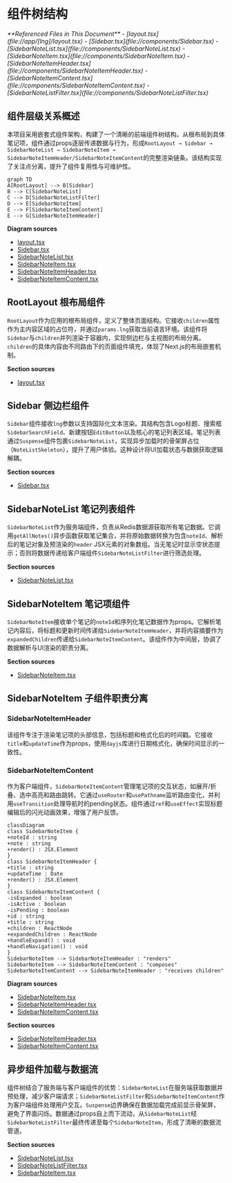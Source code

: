 # 组件树结构

<cite>
**Referenced Files in This Document**   
- [layout.tsx](file://app/[lng]/layout.tsx)
- [Sidebar.tsx](file://components/Sidebar.tsx)
- [SidebarNoteList.tsx](file://components/SidebarNoteList.tsx)
- [SidebarNoteItem.tsx](file://components/SidebarNoteItem.tsx)
- [SidebarNoteItemHeader.tsx](file://components/SidebarNoteItemHeader.tsx)
- [SidebarNoteItemContent.tsx](file://components/SidebarNoteItemContent.tsx)
- [SidebarNoteListFilter.tsx](file://components/SidebarNoteListFilter.tsx)
</cite>

## 组件层级关系概述

本项目采用嵌套式组件架构，构建了一个清晰的前端组件树结构。从根布局到具体笔记项，组件通过props逐层传递数据与行为，形成`RootLayout → Sidebar → SidebarNoteList → SidebarNoteItem → SidebarNoteItemHeader/SidebarNoteItemContent`的完整渲染链条。该结构实现了关注点分离，提升了组件复用性与可维护性。

```mermaid
graph TD
A[RootLayout] --> B[Sidebar]
B --> C[SidebarNoteList]
C --> D[SidebarNoteListFilter]
D --> E[SidebarNoteItem]
E --> F[SidebarNoteItemContent]
E --> G[SidebarNoteItemHeader]
```

**Diagram sources**
- [layout.tsx](file://app/[lng]/layout.tsx#L19-L38)
- [Sidebar.tsx](file://components/Sidebar.tsx#L9-L39)
- [SidebarNoteList.tsx](file://components/SidebarNoteList.tsx#L4-L28)
- [SidebarNoteItem.tsx](file://components/SidebarNoteItem.tsx#L4-L26)
- [SidebarNoteItemHeader.tsx](file://components/SidebarNoteItemHeader.tsx#L7-L17)
- [SidebarNoteItemContent.tsx](file://components/SidebarNoteItemContent.tsx#L1-L100)

## RootLayout 根布局组件

`RootLayout`作为应用的根布局组件，定义了整体页面结构。它接收`children`属性作为主内容区域的占位符，并通过`params.lng`获取当前语言环境。该组件将`Sidebar`与`children`并列渲染于容器内，实现侧边栏与主视图的布局分离。`children`的具体内容由不同路由下的页面组件填充，体现了Next.js的布局嵌套机制。

**Section sources**
- [layout.tsx](file://app/[lng]/layout.tsx#L19-L38)

## Sidebar 侧边栏组件

`Sidebar`组件接收`lng`参数以支持国际化文本渲染。其结构包含Logo标题、搜索框`SidebarSearchField`、新建按钮`EditButton`以及核心的笔记列表区域。笔记列表通过`Suspense`组件包裹`SidebarNoteList`，实现异步加载时的骨架屏占位（`NoteListSkeleton`），提升了用户体验。这种设计将UI加载状态与数据获取逻辑解耦。

**Section sources**
- [Sidebar.tsx](file://components/Sidebar.tsx#L9-L39)

## SidebarNoteList 笔记列表组件

`SidebarNoteList`作为服务端组件，负责从Redis数据源获取所有笔记数据。它调用`getAllNotes()`异步函数获取笔记集合，并将原始数据转换为包含`noteId`、解析后的笔记对象及预渲染的`header` JSX元素的对象数组。当无笔记时显示空状态提示；否则将数据传递给客户端组件`SidebarNoteListFilter`进行筛选处理。

**Section sources**
- [SidebarNoteList.tsx](file://components/SidebarNoteList.tsx#L4-L28)

## SidebarNoteItem 笔记项组件

`SidebarNoteItem`接收单个笔记的`noteId`和序列化笔记数据作为props。它解析笔记内容后，将标题和更新时间传递给`SidebarNoteItemHeader`，并将内容摘要作为`expandedChildren`传递给`SidebarNoteItemContent`。该组件作为中间层，协调了数据解析与UI渲染的职责分离。

**Section sources**
- [SidebarNoteItem.tsx](file://components/SidebarNoteItem.tsx#L4-L26)

## SidebarNoteItem 子组件职责分离

### SidebarNoteItemHeader
该组件专注于渲染笔记项的头部信息，包括标题和格式化后的时间戳。它接收`title`和`updateTime`作为props，使用`dayjs`库进行日期格式化，确保时间显示的一致性。

### SidebarNoteItemContent
作为客户端组件，`SidebarNoteItemContent`管理笔记项的交互状态，如展开/折叠、选中高亮和路由跳转。它通过`useRouter`和`usePathname`监听路由变化，并利用`useTransition`处理导航时的pending状态。组件通过`ref`和`useEffect`实现标题编辑后的闪光动画效果，增强了用户反馈。

```mermaid
classDiagram
class SidebarNoteItem {
+noteId : string
+note : string
+render() : JSX.Element
}
class SidebarNoteItemHeader {
+title : string
+updateTime : Date
+render() : JSX.Element
}
class SidebarNoteItemContent {
-isExpanded : boolean
-isActive : boolean
-isPending : boolean
+id : string
+title : string
+children : ReactNode
+expandedChildren : ReactNode
+handleExpand() : void
+handleNavigation() : void
}
SidebarNoteItem --> SidebarNoteItemHeader : "renders"
SidebarNoteItem --> SidebarNoteItemContent : "composes"
SidebarNoteItemContent --> SidebarNoteItemHeader : "receives children"
```

**Diagram sources**
- [SidebarNoteItem.tsx](file://components/SidebarNoteItem.tsx#L4-L26)
- [SidebarNoteItemHeader.tsx](file://components/SidebarNoteItemHeader.tsx#L7-L17)
- [SidebarNoteItemContent.tsx](file://components/SidebarNoteItemContent.tsx#L1-L100)

**Section sources**
- [SidebarNoteItemHeader.tsx](file://components/SidebarNoteItemHeader.tsx#L7-L17)
- [SidebarNoteItemContent.tsx](file://components/SidebarNoteItemContent.tsx#L1-L100)

## 异步组件加载与数据流

组件树结合了服务端与客户端组件的优势：`SidebarNoteList`在服务端获取数据并预处理，减少客户端请求；`SidebarNoteListFilter`和`SidebarNoteItemContent`作为客户端组件处理用户交互。`Suspense`边界确保在数据加载完成前显示骨架屏，避免了界面闪烁。数据通过props自上而下流动，从`SidebarNoteList`经`SidebarNoteListFilter`最终传递至每个`SidebarNoteItem`，形成了清晰的数据流管道。

**Section sources**
- [SidebarNoteList.tsx](file://components/SidebarNoteList.tsx#L4-L28)
- [SidebarNoteListFilter.tsx](file://components/SidebarNoteListFilter.tsx#L1-L48)
- [SidebarNoteItem.tsx](file://components/SidebarNoteItem.tsx#L4-L26)
